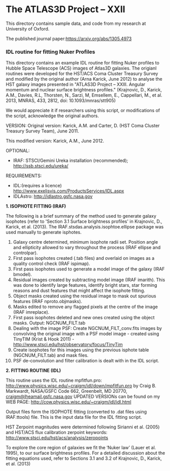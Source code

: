 # The ATLAS3D Project – XXII

This directory contains sample data, and code from my research at University of Oxford.

The published journal paper:https://arxiv.org/abs/1305.4973

### IDL routine for fitting Nuker Profiles

This directory contains an example IDL routine for fitting Nuker
profiles to Hubble Space Telescope (ACS) images of Atlas3D
galaxies. The origianl routines were developed for the HST/ACS Coma
Cluster Treasury Survey and modified by the original author (Arna
Karick, June 2012) to analyse the HST galaxy images presented in
"ATLAS3D Project – XXIII. Angular momentum and nuclear surface
brightness profiles." (Krajnovic, D., Karick, A.M., Davies, R.L,
Thorsten, N., Sarzi, M, Emsellem, E., Cappellari, M., et al. 2013,
MNRAS, 433, 2812, doi: 10.1093/mnras/stt905)

We would appreciate it if researchers using this script, or
modifications of the script, acknowledge the original authors.

VERSION:
Original version: Karick, A.M. and Carter, D. (HST Coma Cluster
Treasury Survey Team), June 2011.  

This modified version: Karick, A.M., June 2012.

OPTIONAL: 
- IRAF: STSCI/Gemini Ureka installation (recommended); http://ssb.stsci.edu/ureka/

REQUIREMENTS:
- IDL:(requires a licence) http://www.exelisvis.com/ProductsServices/IDL.aspx  
- IDLAstro: http://idlastro.gsfc.nasa.gov


**1. ISOPHOTE FITTING (IRAF)**

The following is a brief summary of the method used to generate galaxy
isophotes (refer to 'Section 3.1 Surface brightness profiles' in
Krajnovic, D., Karick, et al. (2013). The
IRAF.stsdas.analysis.isophtoe.ellipse package was used manually to
generate isphotes.

1. Galaxy centre determined, minimum isophote radii set. Position
   angle and ellipticity allowed to vary throughout the process (IRAF
   ellipse and controlpar).
2. First pass isophotes created (.tab files) and overlaid on images as
   a quality control check (IRAF ispimap).
3. First pass isophotes used to generate a model image of the galaxy
   (IRAF bmodel).
4. Residual images created by subtracting model image (IRAF
   imarith). This was done to identify large features, identify bright
   stars, star forming reasons and dust features that might affect the
   isophote fitting.
5. Object masks created using the residual image to mask out spurious features (IRAF nproto.objmasks).
6. Masks edited to remove any flagged pixels at the centre of the image (IRAF imreplace).
7. First pass isophotes deleted and new ones created using the object masks. Output: NGCNUM_FILT.tab
8. Dealing with the image PSF: Create NGCNUM_FILT_conv.fits images by
   convolving the original image with a PSF model image - created
   using TinyTIM (Krist & Hook 2011) -
   http://www.stsci.edu/hst/observatory/focus/TinyTim
9. Create isophotes for this images using the previous isphote table (NGCNUM_FILT.tab) and mask files. 
10. PSF de-convolution and filter calibration is dealt with in the IDL script.

**2. FITTING ROUTINE (IDL)**

This routine uses the IDL routine mpfitfun.pro:
http://www.physics.wisc.edu/~craigm/idl/down/mpfitfun.pro by Craig
B. Markwardt, NASA/GSFC Code 662, Greenbelt, MD 20770,
craigm@lheamail.gsfc.nasa.gov UPDATED VERSIONs can be found on my WEB
PAGE: http://cow.physics.wisc.edu/~craigm/idl/idl.html

Output files form the ISOPHOTE fitting (converted to .dat files using
IRAF.ttools) file. This is the input data file for the IDL fitting
script.

HST Zerpoint magnitudes were determined following Sirianni et
al. (2005) and HST/ACS flux calibration zerpoint keywords:
http://www.stsci.edu/hst/acs/analysis/zeropoints

To explore the core region of galaxies we fit the ‘Nuker law’ (Lauer
et al. 1995), to our surface brightness profiles. For a detailed
discussion about the fitting equations used, refer to Sections 3.1 and
3.2 of Krajnovic, D., Karick, et al. (2013)

